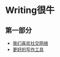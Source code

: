 # Writing很牛

## 第一部分

* [我们喜欢社交网络](https://github.com/fuersite/gitbook/tree/eb77bb7280fc19e9cc2ab2a2d72faf127916e782/chapters/chapter-1/part2/README.md#feedback)
* [更好的写作工具](https://github.com/fuersite/gitbook/tree/eb77bb7280fc19e9cc2ab2a2d72faf127916e782/chapters/chapter-1/part2/README.md#tools)

